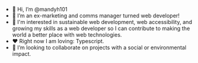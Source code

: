 - 👋 Hi, I’m @mandyh101
- 👀 I’m an ex-marketing and comms manager turned web developer!
- 🌱 I'm interested in sustainable web development, web accessibility, and growing my skills as a web developer so I can contribute to making the world a better place with web technologies.
- ❤️ Right now I am loving: Typescript.
- 💞️ I’m looking to collaborate on projects with a social or environmental impact.
<!---
mandyh101/mandyh101 is a ✨ special ✨ repository because its `README.md` (this file) appears on your GitHub profile.
You can click the Preview link to take a look at your changes.
--->
